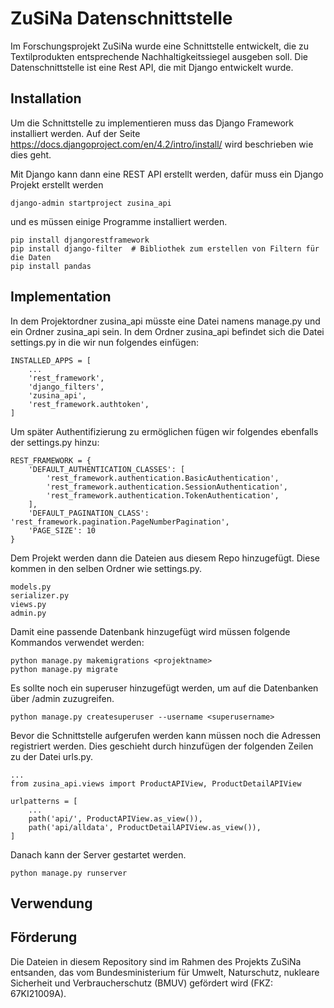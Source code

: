 # ZuSiNa Datenschnittstelle

Im Forschungsprojekt ZuSiNa wurde eine Schnittstelle entwickelt, die zu Textilprodukten entsprechende Nachhaltigkeitssiegel ausgeben soll. Die Datenschnittstelle ist eine Rest API, die mit Django entwickelt wurde.

## Installation
Um die Schnittstelle zu implementieren muss das Django Framework installiert werden. Auf der Seite https://docs.djangoproject.com/en/4.2/intro/install/ wird beschrieben wie dies geht.

Mit Django kann dann eine REST API erstellt werden, dafür muss ein Django Projekt erstellt werden 
```
django-admin startproject zusina_api
```

 und es müssen einige Programme installiert werden.

```
pip install djangorestframework 
pip install django-filter  # Bibliothek zum erstellen von Filtern für die Daten
pip install pandas
```

## Implementation
In dem Projektordner zusina_api müsste eine Datei namens manage.py und ein Ordner zusina_api sein. 
In dem Ordner zusina_api befindet sich die Datei settings.py in die wir nun folgendes einfügen:

```
INSTALLED_APPS = [
    ...
    'rest_framework',
    'django_filters',
    'zusina_api',
    'rest_framework.authtoken',
]
```
Um später Authentifizierung zu ermöglichen fügen wir folgendes ebenfalls der settings.py hinzu:

```
REST_FRAMEWORK = {
    'DEFAULT_AUTHENTICATION_CLASSES': [
        'rest_framework.authentication.BasicAuthentication',
        'rest_framework.authentication.SessionAuthentication',
        'rest_framework.authentication.TokenAuthentication',
    ],
    'DEFAULT_PAGINATION_CLASS': 'rest_framework.pagination.PageNumberPagination',
    'PAGE_SIZE': 10
}
```

Dem Projekt werden dann die Dateien aus diesem Repo hinzugefügt. Diese kommen in den selben Ordner wie settings.py.

```
models.py
serializer.py
views.py
admin.py
```

Damit eine passende Datenbank hinzugefügt wird müssen folgende Kommandos verwendet werden:

```
python manage.py makemigrations <projektname>
python manage.py migrate
```
Es sollte noch ein superuser hinzugefügt werden, um auf die Datenbanken über /admin zuzugreifen.

```
python manage.py createsuperuser --username <superusername>
```

Bevor die Schnittstelle aufgerufen werden kann müssen noch die Adressen registriert werden. Dies geschieht durch hinzufügen der folgenden Zeilen zu der Datei urls.py.

```
...
from zusina_api.views import ProductAPIView, ProductDetailAPIView

urlpatterns = [
    ...
    path('api/', ProductAPIView.as_view()),
    path('api/alldata', ProductDetailAPIView.as_view()),
]
```

Danach kann der Server gestartet werden.

```
python manage.py runserver
```

## Verwendung

## Förderung
Die Dateien in diesem Repository sind im Rahmen des Projekts ZuSiNa entsanden, das vom Bundesministerium für Umwelt, Naturschutz, nukleare Sicherheit und Verbraucherschutz (BMUV) gefördert wird (FKZ: 67KI21009A).






